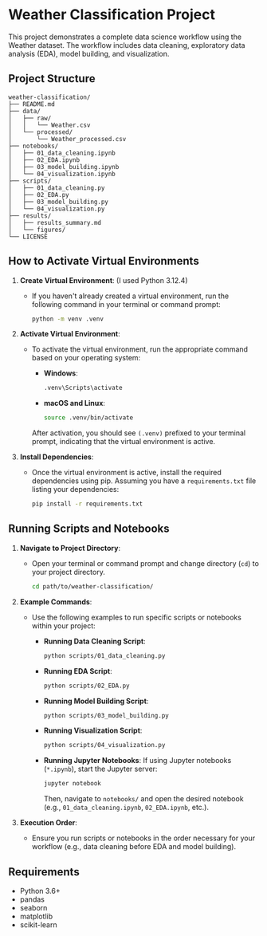 # Weather Classification Project

This project demonstrates a complete data science workflow using the Weather dataset. The workflow includes data cleaning, exploratory data analysis (EDA), model building, and visualization.

## Project Structure

```
weather-classification/
├── README.md
├── data/
│   ├── raw/
│   │   └── Weather.csv
│   └── processed/
│       └── Weather_processed.csv
├── notebooks/
│   ├── 01_data_cleaning.ipynb
│   ├── 02_EDA.ipynb
│   ├── 03_model_building.ipynb
│   └── 04_visualization.ipynb
├── scripts/
│   ├── 01_data_cleaning.py
│   ├── 02_EDA.py
│   ├── 03_model_building.py
│   └── 04_visualization.py
├── results/
│   ├── results_summary.md
│   └── figures/
└── LICENSE
```

## How to Activate Virtual Environments

1. **Create Virtual Environment**: (I used Python 3.12.4)

   - If you haven't already created a virtual environment, run the following command in your terminal or command prompt:

     ```bash
     python -m venv .venv
     ```

2. **Activate Virtual Environment**:

   - To activate the virtual environment, run the appropriate command based on your operating system:

     - **Windows**:

       ```bash
       .venv\Scripts\activate
       ```

     - **macOS and Linux**:

       ```bash
       source .venv/bin/activate
       ```

     After activation, you should see `(.venv)` prefixed to your terminal prompt, indicating that the virtual environment is active.

3. **Install Dependencies**:

   - Once the virtual environment is active, install the required dependencies using pip. Assuming you have a `requirements.txt` file listing your dependencies:

     ```bash
     pip install -r requirements.txt
     ```

## Running Scripts and Notebooks

1. **Navigate to Project Directory**:

   - Open your terminal or command prompt and change directory (`cd`) to your project directory.

     ```bash
     cd path/to/weather-classification/
     ```

2. **Example Commands**:

   - Use the following examples to run specific scripts or notebooks within your project:

     - **Running Data Cleaning Script**:

       ```bash
       python scripts/01_data_cleaning.py
       ```

     - **Running EDA Script**:

       ```bash
       python scripts/02_EDA.py
       ```

     - **Running Model Building Script**:

       ```bash
       python scripts/03_model_building.py
       ```

     - **Running Visualization Script**:

       ```bash
       python scripts/04_visualization.py
       ```

     - **Running Jupyter Notebooks**:
       If using Jupyter notebooks (`*.ipynb`), start the Jupyter server:
       ```bash
       jupyter notebook
       ```
       Then, navigate to `notebooks/` and open the desired notebook (e.g., `01_data_cleaning.ipynb`, `02_EDA.ipynb`, etc.).

3. **Execution Order**:
   - Ensure you run scripts or notebooks in the order necessary for your workflow (e.g., data cleaning before EDA and model building).

## Requirements

- Python 3.6+
- pandas
- seaborn
- matplotlib
- scikit-learn

